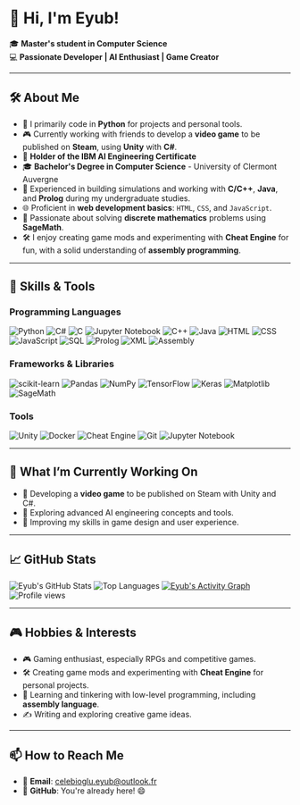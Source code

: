 # 👋 Hi, I'm Eyub!

🎓 **Master's student in Computer Science**  
💻 **Passionate Developer | AI Enthusiast | Game Creator**

---

## 🛠️ About Me
- 🐍 I primarily code in **Python** for projects and personal tools.
- 🎮 Currently working with friends to develop a **video game** to be published on **Steam**, using **Unity** with **C#**.
- 📜 **Holder of the IBM AI Engineering Certificate**  
- 🎓 **Bachelor's Degree in Computer Science** - University of Clermont Auvergne 
- 🧪 Experienced in building simulations and working with **C/C++**, **Java**, and **Prolog** during my undergraduate studies.
- 🌐 Proficient in **web development basics**: `HTML`, `CSS`, and `JavaScript`.
- 📐 Passionate about solving **discrete mathematics** problems using **SageMath**.
- 🛠️ I enjoy creating game mods and experimenting with **Cheat Engine** for fun, with a solid understanding of **assembly programming**.

---

## 🚀 Skills & Tools

### Programming Languages
![Python](https://img.shields.io/badge/-Python-3776AB?logo=python&logoColor=white)
![C#](https://img.shields.io/badge/-C%23-239120?logo=csharp&logoColor=white)
![C](https://img.shields.io/badge/-C-00599C?logo=c&logoColor=white)
![Jupyter Notebook](https://img.shields.io/badge/-Jupyter-F37626?logo=Jupyter&logoColor=white)
![C++](https://img.shields.io/badge/-C++-00599C?logo=cplusplus&logoColor=white)
![Java](https://img.shields.io/badge/-Java-007396?logo=java&logoColor=white)
![HTML](https://img.shields.io/badge/-HTML5-E34F26?logo=html5&logoColor=white)
![CSS](https://img.shields.io/badge/-CSS3-1572B6?logo=css3&logoColor=white)
![JavaScript](https://img.shields.io/badge/-JavaScript-F7DF1E?logo=javascript&logoColor=black)
![SQL](https://img.shields.io/badge/-SQL-003B57?logo=postgresql&logoColor=white)
![Prolog](https://img.shields.io/badge/-Prolog-6369D1?logoColor=white)
![XML](https://img.shields.io/badge/-XML-FF6600?logoColor=white)
![Assembly](https://img.shields.io/badge/-Assembly-525252?logo=assembler&logoColor=white)

### Frameworks & Libraries
![scikit-learn](https://img.shields.io/badge/-scikit--learn-F7931E?logo=scikit-learn&logoColor=white)
![Pandas](https://img.shields.io/badge/-Pandas-150458?logo=pandas&logoColor=white)
![NumPy](https://img.shields.io/badge/-NumPy-013243?logo=numpy&logoColor=white)
![TensorFlow](https://img.shields.io/badge/-TensorFlow-FF6F00?logo=tensorflow&logoColor=white)
![Keras](https://img.shields.io/badge/-Keras-D00000?logo=keras&logoColor=white)
![Matplotlib](https://img.shields.io/badge/-Matplotlib-0A1931?logo=python&logoColor=white)
![SageMath](https://img.shields.io/badge/-SageMath-333333?logo=python&logoColor=white)

### Tools
![Unity](https://img.shields.io/badge/-Unity-000000?logo=unity&logoColor=white)
![Docker](https://img.shields.io/badge/-Docker-2496ED?logo=docker&logoColor=white)
![Cheat Engine](https://img.shields.io/badge/-Cheat%20Engine-3776AB?logo=cheat&logoColor=white)
![Git](https://img.shields.io/badge/-Git-F05032?logo=git&logoColor=white)
![Jupyter Notebook](https://img.shields.io/badge/-Jupyter-F37626?logo=Jupyter&logoColor=white)


---

## 🌱 What I’m Currently Working On
- 🚀 Developing a **video game** to be published on Steam with Unity and C#.
- 🤖 Exploring advanced AI engineering concepts and tools.
- 🎨 Improving my skills in game design and user experience.

---

## 📈 GitHub Stats
![Eyub's GitHub Stats](https://github-readme-stats.vercel.app/api?username=Eyub4k&show_icons=true&theme=radical&include_all_commits=false)
![Top Languages](https://github-readme-stats.vercel.app/api/top-langs/?username=Eyub4k&layout=compact&theme=tokyonight&hide=javascript,css,scss,html)
[![Eyub's Activity Graph](https://github-readme-activity-graph.vercel.app/graph?username=Eyub4k&theme=radical)](https://github.com/ashutosh00710/github-readme-activity-graph)
![Profile views](https://hits.seeyoufarm.com/api/count/incr/badge.svg?url=https%3A%2F%2Fgithub.com%2FEyub4k&count_bg=%2379C83D&title_bg=%23555555&icon=github.svg&icon_color=%23E7E7E7&title=Profile+Views&edge_flat=false)


---

## 🎮 Hobbies & Interests
- 🎮 Gaming enthusiast, especially RPGs and competitive games.
- 🛠️ Creating game mods and experimenting with **Cheat Engine** for personal projects.
- 🚀 Learning and tinkering with low-level programming, including **assembly language**.
- ✍️ Writing and exploring creative game ideas.

---

## 📫 How to Reach Me
- 📧 **Email**: [celebioglu.eyub@outlook.fr](mailto:celebioglu.eyub@outlook.fr)  
- 🌟 **GitHub**: You're already here! 😄
